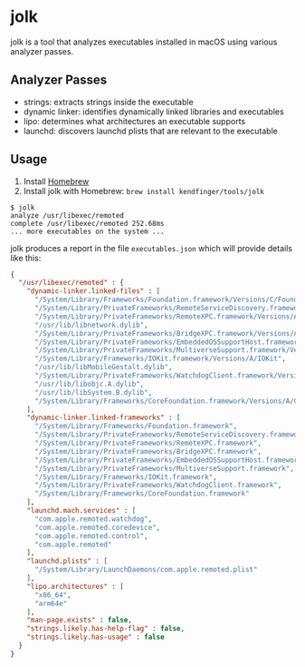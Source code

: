 # jolk

jolk is a tool that analyzes executables installed in macOS using various analyzer passes.

## Analyzer Passes

- strings: extracts strings inside the executable
- dynamic linker: identifies dynamically linked libraries and executables
- lipo: determines what architectures an executable supports
- launchd: discovers launchd plists that are relevant to the executable

## Usage

1. Install [Homebrew](https://brew.sh)
2. Install jolk with Homebrew: `brew install kendfinger/tools/jolk`

```text
$ jolk
analyze /usr/libexec/remoted
complete /usr/libexec/remoted 252.68ms
... more executables on the system ...
```

jolk produces a report in the file `executables.json` which will provide details like this:

```json
{
  "/usr/libexec/remoted" : {
    "dynamic-linker.linked-files" : [
      "/System/Library/Frameworks/Foundation.framework/Versions/C/Foundation",
      "/System/Library/PrivateFrameworks/RemoteServiceDiscovery.framework/Versions/A/RemoteServiceDiscovery",
      "/System/Library/PrivateFrameworks/RemoteXPC.framework/Versions/A/RemoteXPC",
      "/usr/lib/libnetwork.dylib",
      "/System/Library/PrivateFrameworks/BridgeXPC.framework/Versions/A/BridgeXPC",
      "/System/Library/PrivateFrameworks/EmbeddedOSSupportHost.framework/Versions/A/EmbeddedOSSupportHost",
      "/System/Library/PrivateFrameworks/MultiverseSupport.framework/Versions/A/MultiverseSupport",
      "/System/Library/Frameworks/IOKit.framework/Versions/A/IOKit",
      "/usr/lib/libMobileGestalt.dylib",
      "/System/Library/PrivateFrameworks/WatchdogClient.framework/Versions/A/WatchdogClient",
      "/usr/lib/libobjc.A.dylib",
      "/usr/lib/libSystem.B.dylib",
      "/System/Library/Frameworks/CoreFoundation.framework/Versions/A/CoreFoundation"
    ],
    "dynamic-linker.linked-frameworks" : [
      "/System/Library/Frameworks/Foundation.framework",
      "/System/Library/PrivateFrameworks/RemoteServiceDiscovery.framework",
      "/System/Library/PrivateFrameworks/RemoteXPC.framework",
      "/System/Library/PrivateFrameworks/BridgeXPC.framework",
      "/System/Library/PrivateFrameworks/EmbeddedOSSupportHost.framework",
      "/System/Library/PrivateFrameworks/MultiverseSupport.framework",
      "/System/Library/Frameworks/IOKit.framework",
      "/System/Library/PrivateFrameworks/WatchdogClient.framework",
      "/System/Library/Frameworks/CoreFoundation.framework"
    ],
    "launchd.mach.services" : [
      "com.apple.remoted.watchdog",
      "com.apple.remoted.coredevice",
      "com.apple.remoted.control",
      "com.apple.remoted"
    ],
    "launchd.plists" : [
      "/System/Library/LaunchDaemons/com.apple.remoted.plist"
    ],
    "lipo.architectures" : [
      "x86_64",
      "arm64e"
    ],
    "man-page.exists" : false,
    "strings.likely.has-help-flag" : false,
    "strings.likely.has-usage" : false
  }
}
```
